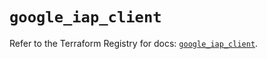 # `google_iap_client`

Refer to the Terraform Registry for docs: [`google_iap_client`](https://registry.terraform.io/providers/hashicorp/google-beta/6.31.0/docs/resources/google_iap_client).
